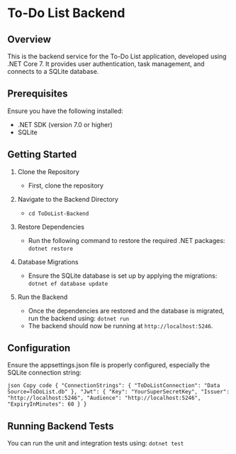 # To-Do List Backend

## Overview
This is the backend service for the To-Do List application, developed using .NET Core 7. It provides user authentication, task management, and connects to a SQLite database.

## Prerequisites
Ensure you have the following installed:
  - .NET SDK (version 7.0 or higher)
  - SQLite

## Getting Started
1. Clone the Repository
   - First, clone the repository

2. Navigate to the Backend Directory
   -  `cd ToDoList-Backend`
  
3. Restore Dependencies
   - Run the following command to restore the required .NET packages: `dotnet restore`

4. Database Migrations
   - Ensure the SQLite database is set up by applying the migrations:  `dotnet ef database update`

5. Run the Backend
   - Once the dependencies are restored and the database is migrated, run the backend using: `dotnet run`
   - The backend should now be running at `http://localhost:5246`.

## Configuration
Ensure the appsettings.json file is properly configured, especially the SQLite connection string:

`json
Copy code
{
  "ConnectionStrings": {
    "ToDoListConnection": "Data Source=ToDoList.db"
  },
  "Jwt": {
    "Key": "YourSuperSecretKey",
    "Issuer": "http://localhost:5246",
    "Audience": "http://localhost:5246",
    "ExpiryInMinutes": 60
  }
}`

## Running Backend Tests
You can run the unit and integration tests using: `dotnet test`
